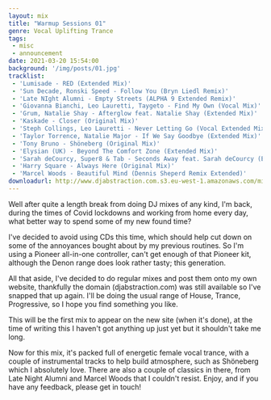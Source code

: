 ```yaml
---
layout: mix
title: "Warmup Sessions 01"
genre: Vocal Uplifting Trance
tags:
 - misc
 - announcement
date: 2021-03-20 15:54:00
background: '/img/posts/01.jpg'
tracklist:
 - 'Lumisade - RED (Extended Mix)'
 - 'Sun Decade, Ronski Speed - Follow You (Bryn Liedl Remix)'
 - 'Late NIght Alumni - Empty Streets (ALPHA 9 Extended Remix)'
 - 'Giovanna Bianchi, Leo Lauretti, Taygeto - Find My Own (Vocal Mix)'
 - 'Grum, Natalie Shay - Afterglow feat. Natalie Shay (Extended Mix)'
 - 'Kaskade - Closer (Original Mix)'
 - 'Steph Collings, Leo Lauretti - Never Letting Go (Vocal Extended Mix)'
 - 'Taylor Torrence, Natalie Major - If We Say Goodbye (Extended Mix)'
 - 'Tony Bruno - Shöneberg (Original Mix)'
 - 'Elysian (UK) - Beyond The Comfort Zone (Extended Mix)'
 - 'Sarah deCourcy, Super8 & Tab - Seconds Away feat. Sarah deCourcy (Extended Mix)'
 - 'Harry Square - Always Here (Original Mix)'
 - 'Marcel Woods - Beautiful Mind (Dennis Sheperd Remix Extended)'
downloadurl: http://www.djabstraction.com.s3.eu-west-1.amazonaws.com/mixes/DJ_Abstraction-Warmup_Sessions_01-13032021.zip
---
```


Well after quite a length break from doing DJ mixes of any kind, I'm back, during the times of Covid lockdowns and working from home every day, what better way to spend some of my new found time?

I've decided to avoid using CDs this time, which should help cut down on some of the annoyances bought about by my previous routines. So I'm using a Pioneer all-in-one controller, can't get enough of that Pioneer kit, although the Denon range does look rather tasty; this generation.

All that aside, I've decided to do regular mixes and post them onto my own website, thankfully the domain (djabstraction.com) was still available so I've snapped that up again. I'll be doing the usual range of House, Trance, Progressive, so I hope you find something you like.

This will be the first mix to appear on the new site (when it's done), at the time of writing this I haven't got anything up just yet but it shouldn't take me long.

Now for this mix, it's packed full of energetic female vocal trance, with a couple of instrumental tracks to help build atmosphere, such as Shöneberg which I absolutely love. There are also a couple of classics in there, from Late Night Alumni and Marcel Woods that I couldn't resist. Enjoy, and if you have any feedback, please get in touch!